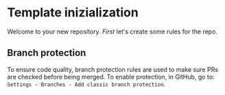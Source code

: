 # Template inizialization
Welcome to your new repository. *First* let's create some rules for the repo.

## Branch protection
To ensure code quality, branch protection rules are used to make sure PRs are checked before being merged. To enable protection, in GitHub, go to:
`Settings - Branches - Add classic branch protection`.
